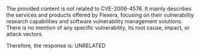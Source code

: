 The provided content is not related to CVE-2006-4576. It mainly describes the services and products offered by Flexera, focusing on their vulnerability research capabilities and software vulnerability management solutions. There is no mention of any specific vulnerability, its root cause, impact, or attack vectors.

Therefore, the response is: UNRELATED